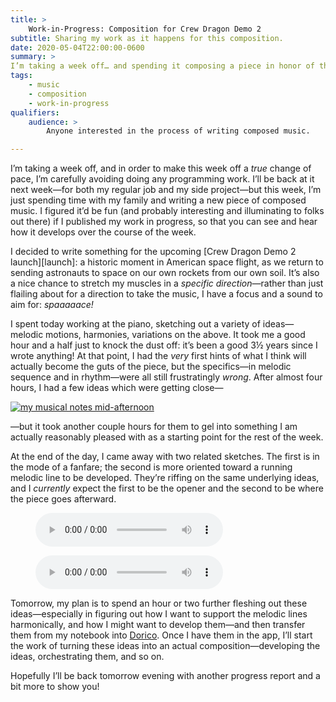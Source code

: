 ```yaml
---
title: >
    Work-in-Progress: Composition for Crew Dragon Demo 2
subtitle: Sharing my work as it happens for this composition.
date: 2020-05-04T22:00:00-0600
summary: >
I’m taking a week off… and spending it composing a piece in honor of the upcoming SpaceX crewed test flight—a historic moment. In this post, the first day’s output!
tags:
    - music
    - composition
    - work-in-progress
qualifiers:
    audience: >
        Anyone interested in the process of writing composed music.

---
```


I’m taking a week off, and in order to make this week off a *true* change of pace, I’m carefully avoiding doing any programming work. I’ll be back at it next week—for both my regular job and my side project—but this week, I’m just spending time with my family and writing a new piece of composed music. I figured it’d be fun (and probably interesting and illuminating to folks out there) if I published my work in progress, so that you can see and hear how it develops over the course of the week.

I decided to write something for the upcoming [Crew Dragon Demo 2 launch][launch]: a historic moment in American space flight, as we return to sending astronauts to space on our own rockets from our own soil. It’s also a nice chance to stretch my muscles in a *specific direction*—rather than just flailing about for a direction to take the music, I have a focus and a sound to aim for: *spaaaaace!*

I spent today working at the piano, sketching out a variety of ideas—melodic motions, harmonies, variations on the above. It took me a good hour and a half just to knock the dust off: it’s been a good 3½ years since I wrote anything! At that point, I had the *very* first hints of what I think will actually become the guts of the piece, but the specifics—in melodic sequence and in rhythm—were all still frustratingly *wrong*. After almost four hours, I had a few ideas which were getting close—

[![my musical notes mid-afternoon](https://cdn.chriskrycho.com/file/chriskrycho-com/music/crew-dragon-2/2020-05-04-notebook-thumb.jpeg)]( https://cdn.chriskrycho.com/file/chriskrycho-com/music/crew-dragon-2/2020-05-04-notebook-thumb.jpeg)

—but it took another couple hours for them to gel into something I am actually reasonably pleased with as a starting point for the rest of the week.

At the end of the day, I came away with two related sketches. The first is in the mode of a fanfare; the second is more oriented toward a running melodic line to be developed. They’re riffing on the same underlying ideas, and I *currently* expect the first to be the opener and the second to be where the piece goes afterward.

<figure>
  <audio
    src="https://cdn.chriskrycho.com/file/chriskrycho-com/music/crew-dragon-2/Space-ish%20Fanfare%20Sketch.mp3"
    title="Space-ish Fanfare Sketch"
  controls
  />
  <figcaption>the sketch of the fanfare</figcaption>
</figure>

<figure>
  <audio
    src="https://cdn.chriskrycho.com/file/chriskrycho-com/music/crew-dragon-2/Space-ish%20Melodic.mp3"
    title="Space-ish Melodic sketch"
    controls
  />
  <figcaption>the sketch of the melodic line</figcaption>
</figure>

Tomorrow, my plan is to spend an hour or two further fleshing out these ideas—especially in figuring out how I want to support the melodic lines harmonically, and how I might want to develop them—and then transfer them from my notebook into [Dorico]. Once I have them in the app, I’ll start the work of turning these ideas into an actual composition—developing the ideas, orchestrating them, and so on.

[Dorico]: https://new.steinberg.net/dorico/

Hopefully I’ll be back tomorrow evening with another progress report and a bit more to show you!